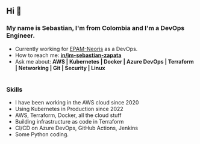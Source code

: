 <h2 align="left">Hi 👋</h2>
<h3 >My name is Sebastian, I'm from Colombia and I'm a DevOps Engineer.</h3>

- Currently working for [EPAM-Neoris](https://epamneoris.com) as a DevOps.
- How to reach me: [**in/im-sebastian-zapata**](https://www.linkedin.com/in/im-sebastian-zapata/)
- Ask me about: **AWS | Kubernetes | Docker | Azure DevOps | Terraform | Networking | Git | Security | Linux**

<h1></h1>
<h3 align="left">Skills</h3>

- I have been working in the AWS cloud since 2020
- Using Kubernetes in Production since 2022
- AWS, Terraform, Docker, all the cloud stuff
- Building infrastructure as code in Terraform
- CI/CD on Azure DevOps, GitHub Actions, Jenkins
- Some Python coding.
